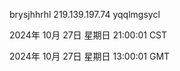 brysjhhrhl 219.139.197.74 yqqlmgsycl

2024年 10月 27日 星期日 21:00:01 CST

2024年 10月 27日 星期日 13:00:01 GMT
